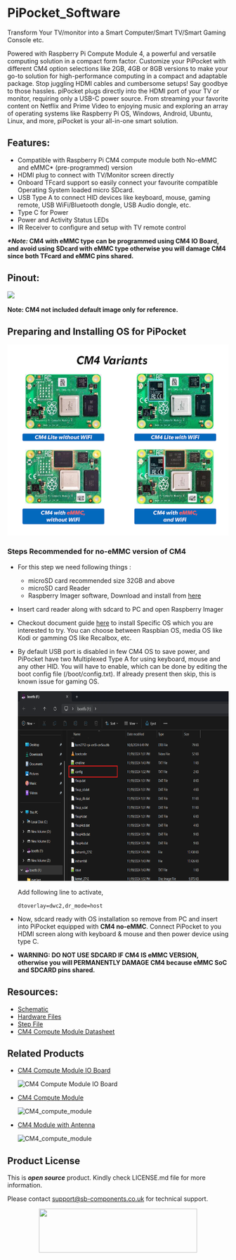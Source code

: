 # PiPocket_Software

Transform Your TV/monitor into a Smart Computer/Smart TV/Smart Gaming Console etc.

Powered with Raspberry Pi Compute Module 4, a powerful and versatile computing solution in a compact form factor. Customize your PiPocket with different CM4 option selections like 2GB, 4GB or 8GB versions to make your go-to solution for high-performance computing in a compact and adaptable package.
Stop juggling HDMI cables and cumbersome setups! Say goodbye to those hassles. piPocket plugs directly into the HDMI port of your TV or monitor, requiring only a USB-C power source. From streaming your favorite content on Netflix and Prime Video to enjoying music and exploring an array of operating systems like Raspberry Pi OS, Windows, Android, Ubuntu, Linux, and more, piPocket is your all-in-one smart solution.

## Features:
- Compatible with Raspberry Pi CM4 compute module both No-eMMC and eMMC* (pre-programmed) version
- HDMI plug to connect with TV/Monitor screen directly 
- Onboard TFcard support so easily connect your favourite compatible Operating System loaded micro SDcard.
- USB Type A to connect HID devices like keyboard, mouse, gaming remote, USB WiFi/Bluetooth dongle, USB Audio dongle, etc.
- Type C for Power
- Power and Activity Status LEDs
- IR Receiver to configure and setup with TV remote control

**_*Note:_ CM4 with eMMC type can be programmed using CM4 IO Board, and avoid using SDcard with eMMC type otherwise you will damage CM4 since both TFcard and eMMC pins shared.** 

## Pinout: 
<img src="https://cdn.shopify.com/s/files/1/1217/2104/files/2_49.png?v=1729244767" >

**Note: CM4 not included default image only for reference.**

## Preparing and Installing OS for PiPocket
<img src="https://github.com/sbcshop/PiPocket_Software/blob/main/images/cm4_variants.png" width="" height="">

### Steps Recommended for **no-eMMC version of CM4**
- For this step we need following things :
  - microSD card recommended size 32GB and above 
  - microSD card Reader
  - Raspberry Imager software, Download and install from [here](https://www.raspberrypi.com/software/)
- Insert card reader along with sdcard to PC and open Raspberry Imager
- Checkout document guide [here](https://github.com/sbcshop/PiPocket_Software/blob/main/Documents/Prepare%20OS%20for%20PiPocket%20CM4%20Compute%20Module.pdf) to install Specific OS which you are interested to try. You can choose between Raspbian OS, media OS like Kodi or gamming OS like Recalbox, etc.
- By default USB port is disabled in few CM4 OS to save power, and PiPocket have two Multiplexed Type A for using keyboard, mouse and any other HID. You will have to enable, which can be done by editing the boot config file (/boot/config.txt). If already present then skip, this is known issue for gaming OS.
  
  <img src=https://github.com/sbcshop/PiPocket_Software/blob/main/images/config_edit.png width="730" height="431" >

  Add following line to activate,
  ```
  dtoverlay=dwc2,dr_mode=host 
  ```
- Now, sdcard ready with OS installation so remove from PC and insert into PiPocket equipped with **CM4 no-eMMC**. Connect PiPocket to you HDMI screen along with keyboard & mouse and then power device using type C.
- **WARNING: DO NOT USE SDCARD IF CM4 IS eMMC VERSION, otherwise you will PERMANENTLY DAMAGE CM4 because eMMC SoC and SDCARD pins shared.**

  
## Resources: 
* [Schematic](https://github.com/sbcshop/StackyFi_Hardware/blob/main/Design%20Data/StackyFi%20SCH.pdf)
* [Hardware Files](https://github.com/sbcshop/StackyFi_Hardware)
* [Step File](https://github.com/sbcshop/StackyFi_Hardware/blob/main/Mechanical%20Data/StackyFi%20STEP.step)
* [CM4 Compute Module Datasheet](https://datasheets.raspberrypi.com/cm4/cm4-datasheet.pdf)
    
## Related Products  

  * [CM4 Compute Module IO Board](https://shop.sb-components.co.uk/products/compute-module-4-io-board-1)

    ![CM4 Compute Module IO Board](https://shop.sb-components.co.uk/cdn/shop/products/ComputeModule4IOBoard_3.jpg?v=1603359036&width=150)

  * [CM4 Compute Module ](https://shop.sb-components.co.uk/products/compute-module-4-board)

    ![CM4_compute_module](https://shop.sb-components.co.uk/cdn/shop/products/CM41_1024x1024_d28f9d00-0447-448b-8d22-f0a4df7d720e.jpg?v=1603697366&width=150)
  
  * [CM4 Module with Antenna](https://shop.sb-components.co.uk/products/raspberry-pi-compute-module-4-antenna-kit)

    ![CM4_compute_module](https://shop.sb-components.co.uk/cdn/shop/products/5dfe3c7f-6ede-4bae-8079-57a06e1258c1_CM_4_AERIAL_028_0e92f365-7ffa-4a92-bf3a-ee392d3542d2.jpg?v=1612261511&width=150)
  
        
## Product License

This is ***open source*** product. Kindly check LICENSE.md file for more information.

Please contact support@sb-components.co.uk for technical support.
<p align="center">
  <img width="360" height="100" src="https://cdn.shopify.com/s/files/1/1217/2104/files/Logo_sb_component_3.png?v=1666086771&width=300">
</p>
